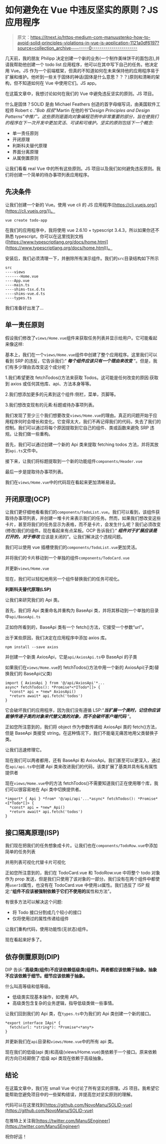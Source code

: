 # 如何避免在 Vue 中违反坚实的原则？JS 应用程序

> 原文：<https://itnext.io/https-medium-com-manuustenko-how-to-avoid-solid-principles-violations-in-vue-js-application-1121a0df6197?source=collection_archive---------0----------------------->

几天前，我的朋友 Philipp 决定创建一个新的业务(一个制作美味饼干的面包店),并请我帮助他创建一个 todo list 应用程序，他可以在其中写下自己的任务。他决定用 Vue。JS 作为一个前端框架，但真的不知道如何在未来保持他的应用程序易于扩展和维护。他听到一些关于固体的神话(固体是什么意思？？？)原则和清晰的架构，但不知道如何在 Vue 中使用它们。JS app。

在这篇文章中，我想讨论如何在我们的 Vue 中避免违反坚实的原则。JS 项目。

什么是固体？SOLID 是由 Michael Feathers 创造的首字母缩写词，由美国软件工程师 Robert c .“*Bob 叔叔*”Martin 在他的书“*Design Principles and Design Patterns”中推广。这些原则是面向对象编程范例中非常重要的部分，旨在使我们的程序在下一次开发中更加灵活、可读和可维护。坚实的原则包括下一个概念:*

*   单一责任原则
*   开闭原理
*   利斯科夫替代原理
*   界面分离原理
*   从属倒置原则

让我们看看 real Vue 中的所有这些原则。JS 项目以及我们如何避免违反原则。我们将创建一个简单的待办事项列表应用程序。

## **先决条件**

让我们创建一个新的 Vue。使用 vue cli 的 JS 应用程序([https://cli.vuejs.org/](https://cli.vuejs.org/))。

`vue create todo-app`

在我们的应用程序中，我将使用 vue 2.6.10 + typescript 3.4.3，所以如果你还不熟悉 typescript，你可以在这里找到文档([https://www.typescriptlang.org/docs/home.html](https://www.typescriptlang.org/docs/home.html))。

安装后，我们必须清理一下，并删除所有演示组件。我们的`src`目录结构如下所示

```
src
----views
-------Home.vue
----App.vue
----main.ts
----shims-tsx.d.ts
----shims-vue.d.ts
----types.ts
```

我们准备好出发了…

## **单一责任原则**

假设我们修改了`views/Home.vue`组件来获取任务列表并显示给用户。它可能看起来像这样:

基本上，我们在一个`views/Home.vue`组件中创建了整个应用程序。这里我们可以看到 SRP 的违反，它告诉我们:“ ***每个组件应该只有一个理由来改变*** ”。但是，我们有多少理由去改变这个成分呢？

1.我们希望更改 fetchTodos()方法来获取 Todos。这可能是任何改变的原因:获取到 axios 或任何其他库、api、方法本身等等。

2.我们想添加更多的元素到这个组件:侧栏，菜单，页脚等。

3.我们想改变现有的元素:标题或待办事项列表。

我们发现了至少三个我们想要改变`views/Home.vue`的理由。真正的问题开始于应用程序何时会增长和变化。它变得太大，我们不再记得我们的代码，失去了我们的控制。我们可以通过将每个原因提取到它自己的组件、类或函数来避免 SRP 违规。让我们做一些重构。

首先，我们可以通过创建一个新的 Api 类来提取 fetching todos 方法，并将其放到`api.ts`文件中。

接下来，让我们将标题提取到一个新的功能组件`components/Header.vue`

最后一步是提取待办事项列表。

我们在`views/Home.vue`中的代码现在看起来更加清晰易读。

## **开闭原理(OCP)**

让我们更仔细地看看我们的`components/TodoList.vue`。我们可以看到，该组件获取待办事项列表，并创建一堆卡片来表示我们的任务。然而，如果我们想改变这些卡片，甚至将我们的任务显示为表格，而不是卡片，会发生什么呢？我们必须改变(修改)我们的组件。现在看起来有点呆板。OCP 告诉我们:“ ***组件对于扩展应该是打开的，对于修改*** 应该是关闭的”。让我们解决这个违规问题。

我们可以使用 vue 插槽使我们的`components/TodoList.vue`更加灵活。

并将我们的卡片移动到一个单独的组件`components/TodoCard.vue`

并更新`views/Home.vue`

现在，我们可以轻松地用另一个组件替换我们的任务可视化。

**利斯科夫替代原理(LSP)**

让我们来研究我们的 Api 类。

首先，我们将 Api 类重命名并重构为 BaseApi 类，并将其移动到一个单独的目录中`api/BaseApi.ts`

正如你所看到的，BaseApi 类有一个 fetch()方法，它接受一个参数“url”。

出于某些原因，我们决定在应用程序中添加 axios 库。

```
npm install --save axios
```

并创建一个新类 AxiosApi，它是`api/AxiosApi.ts`中 BaseApi 的子类

如果我们在`views/Home.vue`的 fetchTodos()方法中用一个新的 AxiosApi(子类)替换我们的 BaseApi(父类)

```
import { AxiosApi } from '@/api/AxiosApi'*...
async* fetchTodos(): *Promise*<*ITodo*[]> {
  *const* api = *new* AxiosApi()
  *return await* api.fetch('todos')
}
```

它会破坏我们的应用程序，因为我们没有遵循 LSP:“***当扩展一个类时，记住你应该能够传递子类的对象来代替父类的对象，而不会破坏客户端代码*** ”。

正如您所注意到的，我们将 object 作为参数传递给 AxiosApi 类的 fetch()方法，但是 BaseApi 类接受 string。在这种情况下，我们不能毫无痛苦地用父类替换子类。

让我们迅速修理它。

现在我们可以两者都用，还有 BaseApi 和 AxiosApi。我们甚至可以更深入，通过在`api/api.ts`中创建 Api 类来改进我们的代码，该类扩展了基类并具有私有属性提供者

现在`views/Home.vue`中的方法 fetchTodos()不需要知道我们正在使用哪个库，我们可以很容易地在 Api 类中切换提供者。

```
*import* { Api } *from* '@/api/api'...*async* fetchTodos(): *Promise*<I*Todo*[]> {
  *const* api = *new* Api()
  *return await* api.fetch('todos')
}
```

## **接口隔离原理(ISP)**

我们现在把我们的任务想象成卡片。让我们也在`components/TodoRow.vue`中添加简单的任务列表

并用列表可视化代替卡片可视化

正如您所注意到的，我们在 TodoCard.vue 和 TodoRow.vue 中将整个 todo 对象作为 prop 发送，但是我们只使用了该对象的一部分。我们没有在两个组件中都使用`userId`属性，也没有在 TodoCard.vue 中使用`id`属性。我们违反了 ISP 规定:“**组件不应该被强制依赖于它们不使用的**属性和方法”。

有很多方法可以解决这个问题:

*   将 Todo 接口分割成几个较小的接口
*   仅将使用过的属性传递给组件

让我们重构代码，使用功能性(无状态)组件。

现在看起来好多了。

## **依存倒置原则(DIP)**

DIP 告诉:“**高级类(组件)不应该依赖低级类(组件)。两者都应该依赖于抽象。抽象不应该依赖于细节。细节应该依赖于抽象。**

什么叫高等级和低等级。

*   低级类实现基本操作，如使用 API。
*   高级类包含复杂的业务逻辑，指导低级类做一些事情。

让我们回到我们的 Api 类，在`types.ts`中为我们的 Api 类创建一个新的接口。

```
*export interface IApi* {
  fetch(url: *string*): *Promise*<*any*>
}
```

并更新我们在`api`目录和`views/Home.vue`中的所有 api 类。

现在我们的低级(api 类)和高级(views/Home.vue)类依赖于一个接口。原来依赖的方向已经颠倒了:低级 api 类现在依赖于高级抽象。

## **结论**

在这篇文章中，我们在 small Vue 中讨论了所有坚实的原理。JS 项目。我希望它能帮助您避免项目中的一些架构错误，并提高您对坚实原则的理解。

代码可以在这里找到[https://github.com/NovoManu/SOLID-vue](https://github.com/NovoManu/SOLID-vue)

在推特上关注我[https://twitter.com/ManuSEngineer](https://twitter.com/ManuSEngineer)

祝你好运！